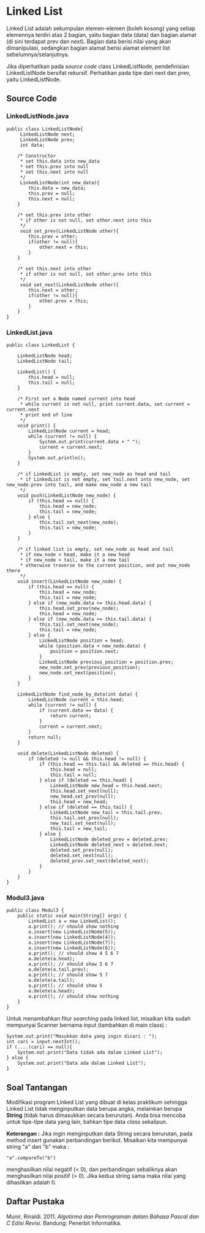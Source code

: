 # Linked List

Linked List adalah sekumpulan elemen-elemen (boleh kosong) yang setiap elemennya terdiri atas 2 bagian, yaitu bagian data (data) dan bagian alamat (di sini terdapat prev dan next). Bagian data berisi nilai yang akan dimanipulasi, sedangkan bagian alamat berisi alamat element list sebelumnya/selanjutnya.

Jika diperhatikan pada *source code* class LinkedListNode, pendefinisian LinkedListNode bersifat rekursif. Perhatikan pada tipe dari next dan prev, yaitu LinkedListNode.

## Source Code
### LinkedListNode.java
```
public class LinkedListNode{
     LinkedListNode next;
     LinkedListNode prev;
     int data;

    /* Constructor
     * set this.data into new_data
     * set this.prev into null
     * set this.next into null
     */
     LinkedListNode(int new_data){
        this.data = new_data;
        this.prev = null;
        this.next = null;
    }

    /* set this.prev into other
     * if other is not null, set other.next into this
     */
     void set_prev(LinkedListNode other){
        this.prev = other;
        if(other != null){
            other.next = this;
        }
    }

    /* set this.next into other
     * if other is not null, set other.prev into this
     */
     void set_next(LinkedListNode other){
        this.next = other;
        if(other != null){
            other.prev = this;
        }
    }
}
```

### LinkedList.java
```
public class LinkedList {

    LinkedListNode head;
    LinkedListNode tail;

    LinkedList() {
        this.head = null;
        this.tail = null;
    }

    /* First set a Node named current into head
     * while current is not null, print current.data, set current = current.next
     * print end of line
     */
    void print() {
        LinkedListNode current = head;
        while (current != null) {
            System.out.print(current.data + " ");
            current = current.next;
        }
        System.out.println();
    }

    /* if LinkedList is empty, set new_node as head and tail
     * if LinkedList is not empty, set tail.next into new_node, set new_node.prev into tail, and make new_node a new tail
     */
    void push(LinkedListNode new_node) {
        if (this.head == null) {
            this.head = new_node;
            this.tail = new_node;
        } else {
            this.tail.set_next(new_node);
            this.tail = new_node;
        }
    }

    /* if linked list is empty, set new_node as head and tail
     * if new_node < head, make it a new head
     * if new_node > tail, make it a new tail
     * otherwise traverse to the current position, and put new_node there
     */
    void insert(LinkedListNode new_node) {
        if (this.head == null) {
            this.head = new_node;
            this.tail = new_node;
        } else if (new_node.data <= this.head.data) {
            this.head.set_prev(new_node);
            this.head = new_node;
        } else if (new_node.data >= this.tail.data) {
            this.tail.set_next(new_node);
            this.tail = new_node;
        } else {
            LinkedListNode position = head;
            while (position.data < new_node.data) {
                position = position.next;
            }
            LinkedListNode previous_position = position.prev;
            new_node.set_prev(previous_position);
            new_node.set_next(position);
        }
    }

    LinkedListNode find_node_by_data(int data) {
        LinkedListNode current = this.head;
        while (current != null) {
            if (current.data == data) {
                return current;
            }
            current = current.next;
        }
        return null;
    }

    void delete(LinkedListNode deleted) {
        if (deleted != null && this.head != null) {
            if (this.head == this.tail && deleted == this.head) {
                this.head = null;
                this.tail = null;
            } else if (deleted == this.head) {
                LinkedListNode new_head = this.head.next;
                this.head.set_next(null);
                new_head.set_prev(null);
                this.head = new_head;
            } else if (deleted == this.tail) {
                LinkedListNode new_tail = this.tail.prev;
                this.tail.set_prev(null);
                new_tail.set_next(null);
                this.tail = new_tail;
            } else {
                LinkedListNode deleted_prev = deleted.prev;
                LinkedListNode deleted_next = deleted.next;
                deleted.set_prev(null);
                deleted.set_next(null);
                deleted_prev.set_next(deleted_next);
            }
        }
    }
}
```

### Modul3.java
```
public class Modul3 {
    public static void main(String[] args) {
        LinkedList a = new LinkedList();
        a.print(); // should show nothing
        a.insert(new LinkedListNode(5));
        a.insert(new LinkedListNode(4));
        a.insert(new LinkedListNode(7));
        a.insert(new LinkedListNode(6));
        a.print(); // should show 4 5 6 7
        a.delete(a.head);
        a.print(); // should show 5 6 7
        a.delete(a.tail.prev);
        a.print(); // should show 5 7
        a.delete(a.tail);
        a.print(); // should show 5
        a.delete(a.head);
        a.print(); // should show nothing
    }
}
```
Untuk menambahkan fitur *searching* pada linked list, misalkan kita sudah mempunyai Scanner bernama input (tambahkan di main class) :
```
System.out.print("Masukkan data yang ingin dicari : ");
int cari = input.nextInt();
if (....(cari) == null){
    System.out.print("Data tidak ada dalam Linked List");
} else {
    System.out.print("Data ada dalam Linked List");
}
```

## Soal Tantangan
Modifikasi program Linked List yang dibuat di kelas praktikum sehingga Linked List tidak menginputkan data berupa angka, melainkan berupa **String** (tidak harus dimasukkan secara berurutan). Anda bisa mencoba untuk tipe-tipe data yang lain, bahkan tipe data *class* sekalipun.

**Keterangan :** Jika ingin menginputkan data String secara berurutan, pada method insert gunakan perbandingan berikut.
Misalkan kita mempunyai string "a" dan "b" maka :
```
"a".compareTo("b")
```
menghasilkan nilai negatif (< 0), dan perbandingan sebaliknya akan menghasilkan nilai positif (> 0). Jika kedua string sama maka nilai yang dihasilkan adalah 0.

## Daftar Pustaka
Munir, Rinaldi. 2011. *Algotirma dan Pemrograman dalam Bahasa Pascal dan C Edisi Revisi*. Bandung: Penerbit Informatika.
